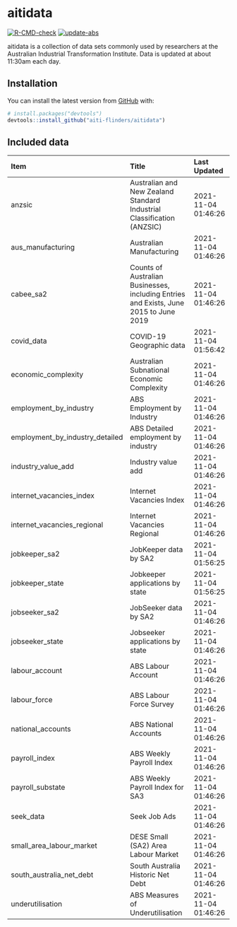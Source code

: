 
<!-- README.md is generated from README.Rmd. Please edit that file -->

# aitidata

<!-- badges: start -->

[![R-CMD-check](https://github.com/aiti-flinders/aitidata/actions/workflows/R-CMD-check.yaml/badge.svg)](https://github.com/aiti-flinders/aitidata/actions/workflows/R-CMD-check.yaml)
[![update-abs](https://github.com/aiti-flinders/aitidata/workflows/update-abs/badge.svg)](https://github.com/aiti-flinders/aitidata/actions)
<!-- badges: end -->

aitidata is a collection of data sets commonly used by researchers at
the Australian Industrial Transformation Institute. Data is updated at
about 11:30am each day.

## Installation

You can install the latest version from [GitHub](https://github.com/)
with:

``` r
# install.packages("devtools")
devtools::install_github("aiti-flinders/aitidata")
```

## Included data

| Item                               | Title                                                                                 | Last Updated        |
| :--------------------------------- | :------------------------------------------------------------------------------------ | :------------------ |
| anzsic                             | Australian and New Zealand Standard Industrial Classification (ANZSIC)                | 2021-11-04 01:46:26 |
| aus\_manufacturing                 | Australian Manufacturing                                                              | 2021-11-04 01:46:26 |
| cabee\_sa2                         | Counts of Australian Businesses, including Entries and Exists, June 2015 to June 2019 | 2021-11-04 01:46:26 |
| covid\_data                        | COVID-19 Geographic data                                                              | 2021-11-04 01:56:42 |
| economic\_complexity               | Australian Subnational Economic Complexity                                            | 2021-11-04 01:46:26 |
| employment\_by\_industry           | ABS Employment by Industry                                                            | 2021-11-04 01:46:26 |
| employment\_by\_industry\_detailed | ABS Detailed employment by industry                                                   | 2021-11-04 01:46:26 |
| industry\_value\_add               | Industry value add                                                                    | 2021-11-04 01:46:26 |
| internet\_vacancies\_index         | Internet Vacancies Index                                                              | 2021-11-04 01:46:26 |
| internet\_vacancies\_regional      | Internet Vacancies Regional                                                           | 2021-11-04 01:46:26 |
| jobkeeper\_sa2                     | JobKeeper data by SA2                                                                 | 2021-11-04 01:56:25 |
| jobkeeper\_state                   | Jobkeeper applications by state                                                       | 2021-11-04 01:56:25 |
| jobseeker\_sa2                     | JobSeeker data by SA2                                                                 | 2021-11-04 01:46:26 |
| jobseeker\_state                   | Jobseeker applications by state                                                       | 2021-11-04 01:46:26 |
| labour\_account                    | ABS Labour Account                                                                    | 2021-11-04 01:46:26 |
| labour\_force                      | ABS Labour Force Survey                                                               | 2021-11-04 01:46:26 |
| national\_accounts                 | ABS National Accounts                                                                 | 2021-11-04 01:46:26 |
| payroll\_index                     | ABS Weekly Payroll Index                                                              | 2021-11-04 01:46:26 |
| payroll\_substate                  | ABS Weekly Payroll Index for SA3                                                      | 2021-11-04 01:46:26 |
| seek\_data                         | Seek Job Ads                                                                          | 2021-11-04 01:46:26 |
| small\_area\_labour\_market        | DESE Small (SA2) Area Labour Market                                                   | 2021-11-04 01:46:26 |
| south\_australia\_net\_debt        | South Australia Historic Net Debt                                                     | 2021-11-04 01:46:26 |
| underutilisation                   | ABS Measures of Underutilisation                                                      | 2021-11-04 01:46:26 |
